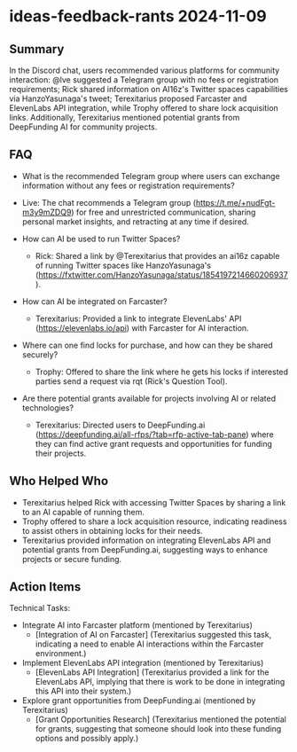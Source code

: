 # ideas-feedback-rants 2024-11-09

## Summary

In the Discord chat, users recommended various platforms for community interaction: @lve suggested a Telegram group with
no fees or registration requirements; Rick shared information on AI16z's Twitter spaces capabilities via HanzoYasunaga's
tweet; Terexitarius proposed Farcaster and ElevenLabs API integration, while Trophy offered to share lock acquisition
links. Additionally, Terexitarius mentioned potential grants from DeepFunding AI for community projects.

## FAQ

- What is the recommended Telegram group where users can exchange information without any fees or registration
  requirements?
- Live: The chat recommends a Telegram group (https://t.me/+nudFgt-m3y9mZDQ9) for free and unrestricted communication,
  sharing personal market insights, and retracting at any time if desired.

- How can AI be used to run Twitter Spaces?

    - Rick: Shared a link by @Terexitarius that provides an ai16z capable of running Twitter spaces like
      HanzoYasunaga's (https://fxtwitter.com/HanzoYasunaga/status/1854197214660206937).

- How can AI be integrated on Farcaster?

    - Terexitarius: Provided a link to integrate ElevenLabs' API (https://elevenlabs.io/api) with Farcaster for AI
      interaction.

- Where can one find locks for purchase, and how can they be shared securely?

    - Trophy: Offered to share the link where he gets his locks if interested parties send a request via rqt (Rick's
      Question Tool).

- Are there potential grants available for projects involving AI or related technologies?
    - Terexitarius: Directed users to DeepFunding.ai (https://deepfunding.ai/all-rfps/?tab=rfp-active-tab-pane) where
      they can find active grant requests and opportunities for funding their projects.

## Who Helped Who

- Terexitarius helped Rick with accessing Twitter Spaces by sharing a link to an AI capable of running them.
- Trophy offered to share a lock acquisition resource, indicating readiness to assist others in obtaining locks for their needs.
- Terexitarius provided information on integrating ElevenLabs API and potential grants from DeepFunding.ai, suggesting ways to enhance projects or secure funding.

## Action Items

Technical Tasks:

- Integrate AI into Farcaster platform (mentioned by Terexitarius)
    - [Integration of AI on Farcaster] (Terexitarius suggested this task, indicating a need to enable AI interactions
      within the Farcaster environment.)
- Implement ElevenLabs API integration (mentioned by Terexitarius)
    - [ElevenLabs API Integration] (Terexitarius provided a link for the ElevenLabs API, implying that there is work to
      be done in integrating this API into their system.)
- Explore grant opportunities from DeepFunding.ai (mentioned by Terexitarius)
    - [Grant Opportunities Research] (Terexitarius mentioned the potential for grants, suggesting that someone should
      look into these funding options and possibly apply.)
